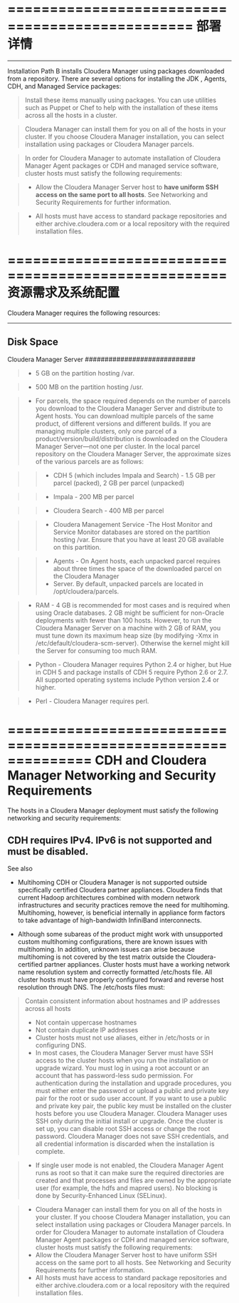 
================================================
部署详情
================================================
----------------------------------------------------------
Installation Path B installs Cloudera Manager using packages downloaded from a repository. There are several options for installing the JDK
, Agents, CDH, and Managed Service packages:

>Install these items manually using packages. You can use utilities such as Puppet or Chef to help with the installation of these items across all the hosts in a cluster.

>Cloudera Manager can install them for you on all of the hosts in your cluster. If you choose Cloudera Manager installation, you can select installation using packages or Cloudera Manager parcels.

>In order for Cloudera Manager to automate installation of Cloudera Manager Agent packages or CDH and managed service software, cluster hosts must satisfy the following requirements:

>* Allow the Cloudera Manager Server host to **have uniform SSH access on the same port to all hosts**. See Networking and Security Requirements for further information.

>* All hosts must have access to standard package repositories and either archive.cloudera.com or a local repository with the required installation files.



====================================================
资源需求及系统配置
====================================================

Cloudera Manager requires the following resources:

------------------
Disk Space
------------------

Cloudera Manager Server
############################

> * 5 GB on the partition hosting /var.

> * 500 MB on the partition hosting /usr.

> * For parcels, the space required depends on the number of parcels you download to the Cloudera Manager Server and distribute to Agent 
hosts. You can download multiple parcels of the same product, of different versions and different builds. If you are managing multiple 
clusters, only one parcel of a product/version/build/distribution is downloaded on the Cloudera Manager Server—not one per cluster. 
In the local parcel repository on the Cloudera Manager Server, the approximate sizes of the various parcels are as follows:

>> * CDH 5 (which includes Impala and Search) - 1.5 GB per parcel (packed), 2 GB per parcel (unpacked)

>> * Impala - 200 MB per parcel

>> * Cloudera Search - 400 MB per parcel

>> * Cloudera Management Service -The Host Monitor and Service Monitor databases are stored on the partition hosting /var. Ensure that you
have at least 20 GB available on this partition.

>> * Agents - On Agent hosts, each unpacked parcel requires about three times the space of the downloaded parcel on the Cloudera Manager
>> * Server. By default, unpacked parcels are located in /opt/cloudera/parcels.


> * RAM - 4 GB is recommended for most cases and is required when using Oracle databases. 2 GB might be sufficient for non-Oracle deployments
with fewer than 100 hosts. However, to run the Cloudera Manager Server on a machine with 2 GB of RAM, you must tune down its maximum 
heap size (by modifying -Xmx in /etc/default/cloudera-scm-server). Otherwise the kernel might kill the Server for consuming too much RAM.

> * Python - Cloudera Manager requires Python 2.4 or higher, but Hue in CDH 5 and package installs of CDH 5 require Python 2.6 or 2.7. All
supported operating systems include Python version 2.4 or higher.

> * Perl - Cloudera Manager requires perl.


==============================================================
CDH and Cloudera Manager Networking and Security Requirements
==============================================================

The hosts in a Cloudera Manager deployment must satisfy the following networking and security requirements:

CDH requires IPv4. IPv6 is not supported and must be disabled.
-------------------------------------------------------------------

See also

* Multihoming CDH or Cloudera Manager is not supported outside specifically certified Cloudera partner appliances. Cloudera finds that 
current Hadoop architectures combined with modern network infrastructures and security practices remove the need for multihoming. 
Multihoming, however, is beneficial internally in appliance form factors to take advantage of high-bandwidth InfiniBand interconnects.

* Although some subareas of the product might work with unsupported custom multihoming configurations, there are known issues with
multihoming. In addition, unknown issues can arise because multihoming is not covered by the test matrix outside the Cloudera-certified
partner appliances.
Cluster hosts must have a working network name resolution system and correctly formatted /etc/hosts file. All cluster hosts must have 
properly configured forward and reverse host resolution through DNS. The /etc/hosts files must:

> Contain consistent information about hostnames and IP addresses across all hosts
> * Not contain uppercase hostnames
> * Not contain duplicate IP addresses
> * Cluster hosts must not use aliases, either in /etc/hosts or in configuring DNS.
> * In most cases, the Cloudera Manager Server must have SSH access to the cluster hosts when you run the installation or upgrade wizard. You must log in using a root account or an account that has password-less sudo permission. For authentication during the installation and upgrade procedures, you must either enter the password or upload a public and private key pair for the root or sudo user account. If you want to use a public and private key pair, the public key must be installed on the cluster hosts before you use Cloudera Manager.
Cloudera Manager uses SSH only during the initial install or upgrade. Once the cluster is set up, you can disable root SSH access or change the root password. Cloudera Manager does not save SSH credentials, and all credential information is discarded when the installation is complete.

> * If single user mode is not enabled, the Cloudera Manager Agent runs as root so that it can make sure the required directories are created and that processes and files are owned by the appropriate user (for example, the hdfs and mapred users).
No blocking is done by Security-Enhanced Linux (SELinux).

> * Cloudera Manager can install them for you on all of the hosts in your cluster. If you choose Cloudera Manager installation, you can select installation using packages or Cloudera Manager parcels. In order for Cloudera Manager to automate installation of Cloudera Manager Agent packages or CDH and managed service software, cluster hosts must satisfy the following requirements:
> * Allow the Cloudera Manager Server host to have uniform SSH access on the same port to all hosts. See Networking and Security Requirements for further information.
> * All hosts must have access to standard package repositories and either archive.cloudera.com or a local repository with the required installation files.
